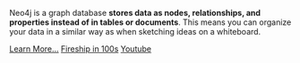 Neo4j is a graph database **stores data as nodes, relationships, and properties instead of in tables or documents**. This means you can organize your data in a similar way as when sketching ideas on a whiteboard.

[Learn More...](https://www.google.com/search?q=neo4j)
[Fireship in 100s](https://www.youtube.com/watch?v=T6L9EoBy8Zk)
[Youtube](https://www.youtube.com/results?search_query=neo4j)